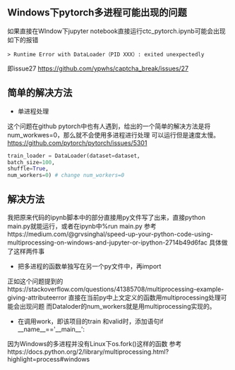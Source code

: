 ﻿## Windows下pytorch多进程可能出现的问题

如果直接在WIndow下jupyter notebook直接运行ctc_pytorch.ipynb可能会出现如下的报错

```
> Runtime Error with DataLoader（PID XXX）: exited unexpectedly
```

即issue27 https://github.com/ypwhs/captcha_break/issues/27

## 简单的解决方法


 - 单进程处理

这个问题在github pytorch中也有人遇到，给出的一个简单的解决方法是将num_workwes=0，那么就不会使用多进程进行处理 可以运行但是速度太慢。
https://github.com/pytorch/pytorch/issues/5301

```python
train_loader = DataLoader(dataset=dataset,
batch_size=100,
shuffle=True,
num_workers=0) # change num_workers=0
```





## 解决方法

我把原来代码的ipynb脚本中的部分直接用py文件写了出来，直接python main.py就能运行，或者在ipynb中%run main.py
参考https://medium.com/@grvsinghal/speed-up-your-python-code-using-multiprocessing-on-windows-and-jupyter-or-ipython-2714b49d6fac
具体做了这样两件事

 - 把多进程的函数单独写在另一个py文件中，再import

 
 正如这个问题提到的https://stackoverflow.com/questions/41385708/multiprocessing-example-giving-attributeerror
 直接在当前py中上文定义的函数用multiprocessing处理可能会出现问题
 而Dataloder的num_workers就是用multiprocessing实现的。
 
 - 在调用work，即该项目的train 和valid时，添加语句if \_\_name__=='\_\_main__':
 
 因为Windows的多进程并没有Linux下os.fork()这样的函数
 参考https://docs.python.org/2/library/multiprocessing.html?highlight=process#windows



